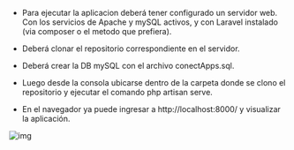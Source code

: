 
- Para ejecutar la aplicacion deberá tener configurado un servidor web. Con los servicios de Apache y mySQL activos, y con Laravel instalado (via composer o el metodo que prefiera).

- Deberá clonar el repositorio correspondiente en el servidor.

- Deberá crear la DB mySQL con el archivo conectApps.sql.

- Luego desde la consola ubicarse dentro de la carpeta donde se clono el repositorio y ejecutar el comando php artisan serve.

- En el navegador ya puede ingresar a http://localhost:8000/ y visualizar la aplicación.

![img](https://i.ibb.co/Wn8bs9j/home.jpg)
